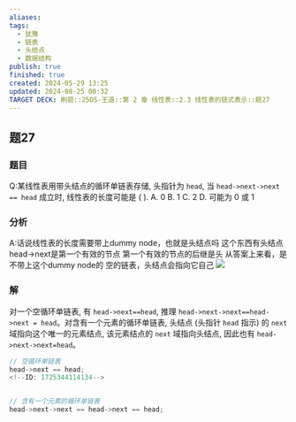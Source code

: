 ```yaml
---
aliases: 
tags:
  - 犹豫
  - 链表
  - 头结点
  - 数据结构
publish: true
finished: true
created: 2024-05-29 13:25
updated: 2024-08-25 00:32
TARGET DECK: 刷题::25DS-王道::第 2 章 线性表::2.3 线性表的链式表示::题27
---
```

## 题27
### 题目
Q:某线性表用带头结点的循环单链表存储, 头指针为 `head`, 当 `head->next->next == head` 成立时, 线性表的长度可能是 ( ).
A. 0 
B. 1 
C. 2 
D. 可能为 0 或 1
### 分析
A:话说线性表的长度需要带上dummy node，也就是头结点吗
这个东西有头结点
head->next是第一个有效的节点
第一个有效的节点的后继是头
从答案上来看，是不带上这个dummy node的
空的链表，头结点会指向它自己
![](https://img.hwenyi.live/202408250031571.webp)
### 解
对一个空循环单链表, 有 `head->next==head`, 推理 `head->next->next==head->next = head`。对含有一个元素的循环单链表, 头结点 (头指针 `head` 指示) 的 `next` 域指向这个唯一的元素结点, 该元素结点的 `next` 域指向头结点, 因此也有 `head->next->next=head`。
```cpp
// 空循环单链表
head->next == head;
<!--ID: 1725344114134-->


// 含有一个元素的循环单链表
head->next->next == head->next == head;
```
